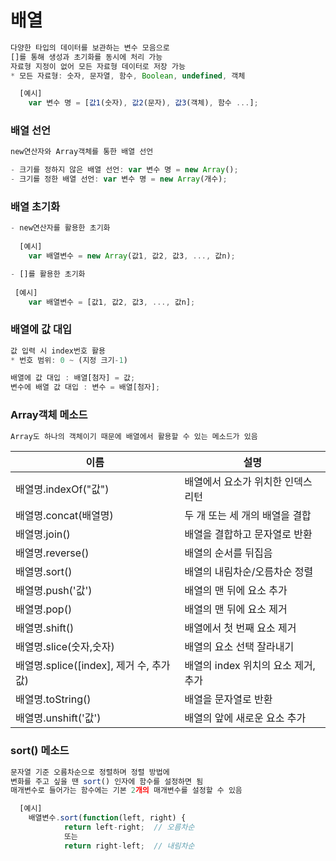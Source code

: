 # 배열

```javascript
다양한 타입의 데이터를 보관하는 변수 모음으로
[]를 통해 생성과 초기화를 동시에 처리 가능
자료형 지정이 없어 모든 자료형 데이터로 저장 가능
* 모든 자료형: 숫자, 문자열, 함수, Boolean, undefined, 객체

  [예시]
    var 변수 명 = [값1(숫자), 값2(문자), 값3(객체), 함수 ...];
```

### 배열 선언

```javascript
new연산자와 Array객체를 통한 배열 선언

- 크기를 정하지 않은 배열 선언: var 변수 명 = new Array();
- 크기를 정한 배열 선언: var 변수 명 = new Array(개수);
```

### 배열 초기화

```javascript
- new연산자를 활용한 초기화
  
  [예시]
    var 배열변수 = new Array(값1, 값2, 값3, ..., 값n);

- []를 활용한 초기화
 
 [예시]
    var 배열변수 = [값1, 값2, 값3, ..., 값n];
```

### 배열에 값 대입

```javascript
값 입력 시 index번호 활용
* 번호 범위: 0 ~ (지정 크기-1)

배열에 값 대입 : 배열[첨자] = 값;
변수에 배열 값 대입 : 변수 = 배열[첨자];
```

### Array객체 메소드

```javascript
Array도 하나의 객체이기 때문에 배열에서 활용할 수 있는 메소드가 있음
```

|이름|설명|
|---|---|
|배열명.indexOf("값")|배열에서 요소가 위치한 인덱스 리턴|
|배열명.concat(배열명)|두 개 또는 세 개의 배열을 결합|
|배열명.join()|배열을 결합하고 문자열로 반환|
|배열명.reverse()|배열의 순서를 뒤집음|
|배열명.sort()|배열의 내림차순/오름차순 정렬|
|배열명.push('값')|배열의 맨 뒤에 요소 추가|
|배열명.pop()|배열의 맨 뒤에 요소 제거|
|배열명.shift()|배열에서 첫 번째 요소 제거|
|배열명.slice(숫자,숫자)|배열의 요소 선택 잘라내기|
|배열명.splice([index], 제거 수, 추가 값)|배열의 index 위치의 요소 제거, 추가|
|배열명.toString()|배열을 문자열로 반환|
|배열명.unshift('값')|배열의 앞에 새로운 요소 추가|

### sort() 메소드

```javascript
문자열 기준 오름차순으로 정렬하며 정렬 방법에
변화를 주고 싶을 땐 sort() 인자에 함수를 설정하면 됨
매개변수로 들어가는 함수에는 기본 2개의 매개변수를 설정할 수 있음

  [예시]
    배열변수.sort(function(left, right) {
            return left-right;  // 오름차순
            또는
            return right-left;  // 내림차순
```
